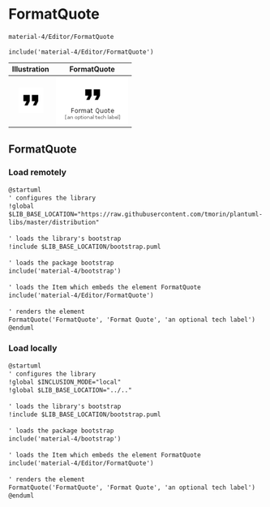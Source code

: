 # FormatQuote


```text
material-4/Editor/FormatQuote
```

```text
include('material-4/Editor/FormatQuote')
```



| Illustration | FormatQuote |
| :---: | :---: |
| ![illustration for Illustration](../../material-4/Editor/FormatQuote.png) | ![illustration for FormatQuote](../../material-4/Editor/FormatQuote.Local.png) |




## FormatQuote

### Load remotely
```plantuml
@startuml
' configures the library
!global $LIB_BASE_LOCATION="https://raw.githubusercontent.com/tmorin/plantuml-libs/master/distribution"

' loads the library's bootstrap
!include $LIB_BASE_LOCATION/bootstrap.puml

' loads the package bootstrap
include('material-4/bootstrap')

' loads the Item which embeds the element FormatQuote
include('material-4/Editor/FormatQuote')

' renders the element
FormatQuote('FormatQuote', 'Format Quote', 'an optional tech label')
@enduml
```

### Load locally
```plantuml
@startuml
' configures the library
!global $INCLUSION_MODE="local"
!global $LIB_BASE_LOCATION="../.."

' loads the library's bootstrap
!include $LIB_BASE_LOCATION/bootstrap.puml

' loads the package bootstrap
include('material-4/bootstrap')

' loads the Item which embeds the element FormatQuote
include('material-4/Editor/FormatQuote')

' renders the element
FormatQuote('FormatQuote', 'Format Quote', 'an optional tech label')
@enduml
```

